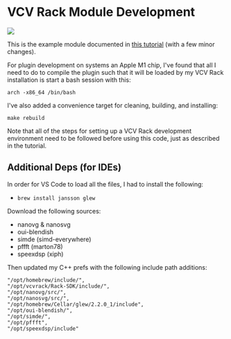 # VCV Rack Module Development

[![][screenshot-thumb]][screenshot]

This is the example module documented in [this tutorial](https://vcvrack.com/manual/PluginDevelopmentTutorial) (with a few minor changes).

For plugin development on systems an Apple M1 chip, I've found that all I need to do to compile the plugin such that it will be loaded by my VCV Rack installation is start a bash session with this:

```shell
arch -x86_64 /bin/bash
```

I've also added a convenience target for cleaning, building, and installing:

```shell
make rebuild
```

Note that all of the steps for setting up a VCV Rack development environment need to be followed before using this code, just as described in the tutorial.

## Additional Deps (for IDEs)

In order for VS Code to load all the files, I had to install the following:

* `brew install jansson glew`

Download the following sources:

* nanovg & nanosvg
* oui-blendish
* simde (simd-everywhere)
* pffft (marton78)
* speexdsp (xiph)

Then updated my C++ prefs with the following include path additions:

```
"/opt/homebrew/include/",
"/opt/vcvrack/Rack-SDK/include/",
"/opt/nanovg/src/",
"/opt/nanosvg/src/",
"/opt/homebrew/Cellar/glew/2.2.0_1/include",
"/opt/oui-blendish/",
"/opt/simde/",
"/opt/pffft",
"/opt/speexdsp/include"
```

[//]: ---Named-Links---

[screenshot-thumb]: https://raw.githubusercontent.com/oubiwann/vcvrack-tutorial/main/res/images/screenshot.jpg
[screenshot]: https://raw.githubusercontent.com/oubiwann/vcvrack-tutorial/main/res/images/screenshot.jpg
